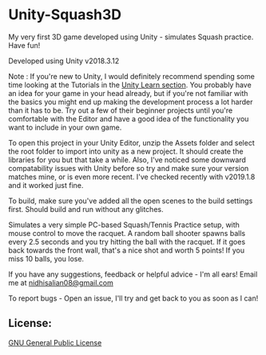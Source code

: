 # Unity-Squash3D
My very first 3D game developed using Unity - simulates Squash practice. Have fun!

Developed using Unity v2018.3.12

Note : If you're new to Unity, I would definitely recommend spending some time looking at the Tutorials in the [Unity Learn section](https://learn.unity.com/tutorials). You probably have an idea for your game in your head already, but if you're not familiar with the basics you might end up making the development process a lot harder than it has to be. Try out a few of their beginner projects until you're comfortable with the Editor and have a good idea of the functionality you want to include in your own game. 

To open this project in your Unity Editor, unzip the Assets folder and select the root folder to import into unity as a new project. It should create the libraries for you but that take a while. Also, I've noticed some downward compatability issues with Unity before so try and make sure your version matches mine, or is even more recent. I've checked recently with v2019.1.8 and it worked just fine. 

To build, make sure you've added all the open scenes to the build settings first. Should build and run without any glitches.

Simulates a very simple PC-based Squash/Tennis Practice setup, with mouse control to move the racquet. A random ball shooter spawns balls every 2.5 seconds and you try hitting the ball with the racquet. If it goes back towards the front wall, that's a nice shot and worth 5 points! If you miss 10 balls, you lose.

If you have any suggestions, feedback or helpful advice - I'm all ears! Email me at nidhisalian08@gmail.com

To report bugs - Open an issue, I'll try and get back to you as soon as I can!


## License:

[GNU General Public License](./LICENSE)

